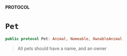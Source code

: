 **PROTOCOL**

# `Pet`

```swift
public protocol Pet: Animal, Nameable, OwnableAnimal
```

> All pets should have a name, and an owner
